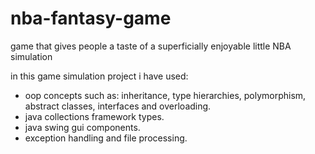 # nba-fantasy-game
game that gives people a taste of a superficially enjoyable little NBA simulation


in this game simulation project i have used:
- oop concepts such as: inheritance, type hierarchies, polymorphism, abstract classes, interfaces and overloading.
- java collections framework types.
- java swing gui components.
- exception handling and file processing.
